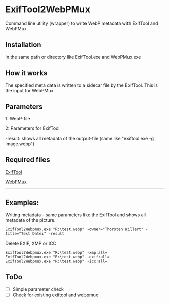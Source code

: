 # ExifTool2WebPMux
Command line utility (wrapper) to write WebP metadata with ExifTool and WebPMux.

## Installation
In the same path or directory like ExifTool.exe and WebPMux.exe

## How it works
The specified meta data is written to a sidecar file by the ExifTool. This is the input for WebPMux.

## Parameters
1: WebP-file

2: Parameters for ExifTool

-result: shows all metadata of the output-file (same like "exiftool.exe -g image.webp")

## Required files
[ExifTool](https://exiftool.org/)

[WebPMux](https://storage.googleapis.com/downloads.webmproject.org/releases/webp/index.html)

---
## Examples:

Writing metadata - same parameters like the ExifTool and shows all metadata of the picture.
``` Batch
ExifTool2Webpmux.exe "R:\test.webp" -owner="Thorsten Willert" -title="Test Datei" -result
```

Delete EXIF, XMP or ICC
``` Batch
ExifTool2Webpmux.exe "R:\test.webp" -xmp:all=
ExifTool2Webpmux.exe "R:\test.webp" -exif:all=
ExifTool2Webpmux.exe "R:\test.webp" -icc:all=
```

## ToDo
- [ ] Simple parameter check
- [ ] Check for existing exiftool and webpmux
